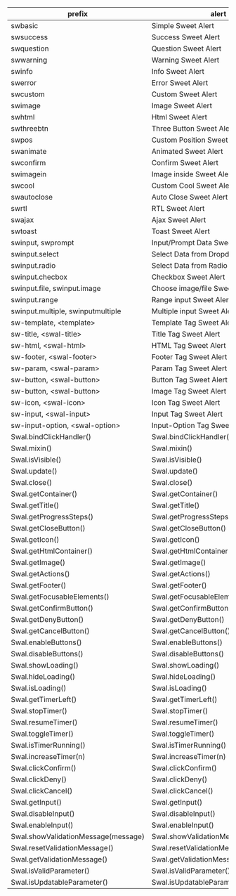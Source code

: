 | prefix                                | alert                                 |
| ------------------------------------- | ------------------------------------- |
| swbasic                               | Simple Sweet Alert                    |
| swsuccess                             | Success Sweet Alert                   |
| swquestion                            | Question Sweet Alert                  |
| swwarning                             | Warning Sweet Alert                   |
| swinfo                                | Info Sweet Alert                      |
| swerror                               | Error Sweet Alert                     |
| swcustom                              | Custom Sweet Alert                    |
| swimage                               | Image Sweet Alert                     |
| swhtml                                | Html Sweet Alert                      |
| swthreebtn                            | Three Button Sweet Alert              |
| swpos                                 | Custom Position Sweet Alert           |
| swanimate                             | Animated Sweet Alert                  |
| swconfirm                             | Confirm Sweet Alert                   |
| swimagein                             | Image inside Sweet Alert              |
| swcool                                | Custom Cool Sweet Alert               |
| swautoclose                           | Auto Close Sweet Alert                |
| swrtl                                 | RTL Sweet Alert                       |
| swajax                                | Ajax Sweet Alert                      |
| swtoast                               | Toast Sweet Alert                     |
| swinput, swprompt                     | Input/Prompt Data Sweet Alert         |
| swinput.select                        | Select Data from Dropdown Sweet Alert |
| swinput.radio                         | Select Data from Radio Sweet Alert    |
| swinput.checbox                       | Checkbox Sweet Alert                  |
| swinput.file, swinput.image           | Choose image/file Sweet Alert         |
| swinput.range                         | Range input Sweet Alert               |
| swinput.multiple, swinputmultiple     | Multiple input Sweet Alert            |
| sw-template, &lt;template&gt;               | Template Tag Sweet Alert              |
| sw-title, &lt;swal-title&gt;                | Title Tag Sweet Alert                 |
| sw-html, &lt;swal-html&gt;                  | HTML Tag Sweet Alert                  |
| sw-footer, &lt;swal-footer&gt;              | Footer Tag Sweet Alert                |
| sw-param, &lt;swal-param&gt;                | Param Tag Sweet Alert                 |
| sw-button, &lt;swal-button&gt;              | Button Tag Sweet Alert                |
| sw-button, &lt;swal-button&gt;              | Image Tag Sweet Alert                 |
| sw-icon, &lt;swal-icon&gt;                  | Icon Tag Sweet Alert                  |
| sw-input, &lt;swal-input&gt;                | Input Tag Sweet Alert                 |
| sw-input-option, &lt;swal-option&gt;        | Input-Option Tag Sweet Alert          |
| Swal.bindClickHandler()               | Swal.bindClickHandler()               |
| Swal.mixin()                          | Swal.mixin()                          |
| Swal.isVisible()                      | Swal.isVisible()                      |
| Swal.update()                         | Swal.update()                         |
| Swal.close()                          | Swal.close()                          |
| Swal.getContainer()                   | Swal.getContainer()                   |
| Swal.getTitle()                       | Swal.getTitle()                       |
| Swal.getProgressSteps()               | Swal.getProgressSteps()               |
| Swal.getCloseButton()                 | Swal.getCloseButton()                 |
| Swal.getIcon()                        | Swal.getIcon()                        |
| Swal.getHtmlContainer()               | Swal.getHtmlContainer()               |
| Swal.getImage()                       | Swal.getImage()                       |
| Swal.getActions()                     | Swal.getActions()                     |
| Swal.getFooter()                      | Swal.getFooter()                      |
| Swal.getFocusableElements()           | Swal.getFocusableElements()           |
| Swal.getConfirmButton()               | Swal.getConfirmButton()               |
| Swal.getDenyButton()                  | Swal.getDenyButton()                  |
| Swal.getCancelButton()                | Swal.getCancelButton()                |
| Swal.enableButtons()                  | Swal.enableButtons()                  |
| Swal.disableButtons()                 | Swal.disableButtons()                 |
| Swal.showLoading()                    | Swal.showLoading()                    |
| Swal.hideLoading()                    | Swal.hideLoading()                    |
| Swal.isLoading()                      | Swal.isLoading()                      |
| Swal.getTimerLeft()                   | Swal.getTimerLeft()                   |
| Swal.stopTimer()                      | Swal.stopTimer()                      |
| Swal.resumeTimer()                    | Swal.resumeTimer()                    |
| Swal.toggleTimer()                    | Swal.toggleTimer()                    |
| Swal.isTimerRunning()                 | Swal.isTimerRunning()                 |
| Swal.increaseTimer(n)                 | Swal.increaseTimer(n)                 |
| Swal.clickConfirm()                   | Swal.clickConfirm()                   |
| Swal.clickDeny()                      | Swal.clickDeny()                      |
| Swal.clickCancel()                    | Swal.clickCancel()                    |
| Swal.getInput()                       | Swal.getInput()                       |
| Swal.disableInput()                   | Swal.disableInput()                   |
| Swal.enableInput()                    | Swal.enableInput()                    |
| Swal.showValidationMessage(message)   | Swal.showValidationMessage(message)   |
| Swal.resetValidationMessage()         | Swal.resetValidationMessage()         |
| Swal.getValidationMessage()           | Swal.getValidationMessage()           |
| Swal.isValidParameter()               | Swal.isValidParameter()               |
| Swal.isUpdatableParameter()           | Swal.isUpdatableParameter()           |

